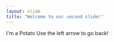 ```yaml
---
layout: slide
title: "Welcome to our second slide!"
---
```

I'm a Potato
Use the left arrow to go back!
